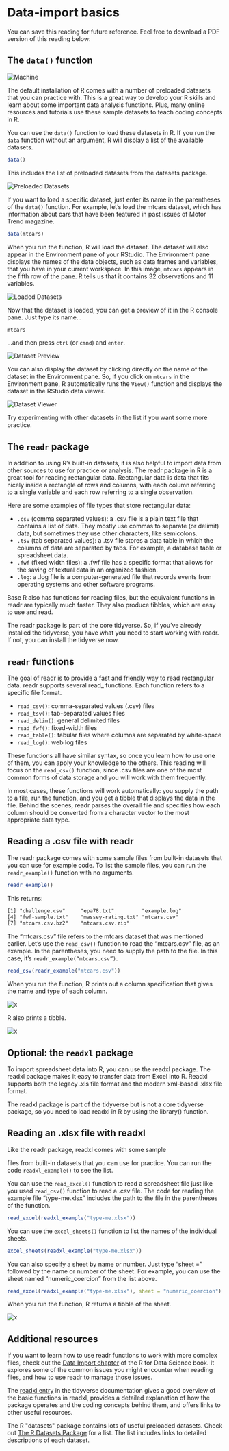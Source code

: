 # Data-import basics

You can save this reading for future reference. Feel free to download a PDF version of this reading below:

## The `data()` function

![Machine](./resources/img-4.png)

The default installation of R comes with a number of preloaded datasets that you can practice with. This is a great way to develop your R skills and learn about some important data analysis functions. Plus, many online resources and tutorials use these sample datasets to teach coding concepts in R.

You can use the `data()` function to load these datasets in R. If you run the `data` function without an argument, R will display a list of the available datasets.

```R
data()
```

This includes the list of preloaded datasets from the datasets package.

![Preloaded Datasets](./resources/img-5.png)

If you want to load a specific dataset, just enter its name in the parentheses of the `data()` function. For example, let’s load the mtcars dataset, which has information about cars that have been featured in past issues of Motor Trend magazine.

```R
data(mtcars)
```

When you run the function, R will load the dataset. The dataset will also appear in the Environment pane of your RStudio. The Environment pane displays the names of the data objects, such as data frames and variables, that you have in your current workspace. In this image, `mtcars` appears in the fifth row of the pane. R tells us that it contains 32 observations and 11 variables.

![Loaded Datasets](./resources/img-6.png)

Now that the dataset is loaded, you can get a preview of it in the R console pane. Just type its name...

```R
mtcars
```

...and then press `ctrl` (or `cmnd`) and `enter`.

![Dataset Preview](./resources/img-7.png)

You can also display the dataset by clicking directly on the name of the dataset in the Environment pane. So, if you click on `mtcars` in the Environment pane, R automatically runs the `View()` function and displays the dataset in the RStudio data viewer.

![Dataset Viewer](./resources/img-8.png)

Try experimenting with other datasets in the list if you want some more practice.

## The `readr` package

In addition to using R’s built-in datasets, it is also helpful to import data from other sources to use for practice or analysis. The readr package in R is a great tool for reading rectangular data. Rectangular data is data that fits nicely inside a rectangle of rows and columns, with each column referring to a single variable and each row referring to a single observation.

Here are some examples of file types that store rectangular data:

- `.csv` (comma separated values): a .csv file is a plain text file that contains a list of data. They mostly use commas to separate (or delimit) data, but sometimes they use other characters, like semicolons.
- `.tsv` (tab separated values): a .tsv file stores a data table in which the columns of data are separated by tabs. For example, a database table or spreadsheet data.
- `.fwf` (fixed width files): a .fwf file has a specific format that allows for the saving of textual data in an organized fashion.
- `.log`: a .log file is a computer-generated file that records events from operating systems and other software programs.

Base R also has functions for reading files, but the equivalent functions in readr are typically much faster. They also produce tibbles, which are easy to use and read.

The readr package is part of the core tidyverse. So, if you’ve already installed the tidyverse, you have what you need to start working with readr. If not, you can install the tidyverse now.

## `readr` functions

The goal of readr is to provide a fast and friendly way to read rectangular data. readr supports several read_ functions. Each function refers to a specific file format.

- `read_csv()`: comma-separated values (.csv) files
- `read_tsv()`: tab-separated values files
- `read_delim()`: general delimited files
- `read_fwf()`: fixed-width files
- `read_table()`: tabular files where columns are separated by white-space
- `read_log()`: web log files

These functions all have similar syntax, so once you learn how to use one of them, you can apply your knowledge to the others. This reading will focus on the `read_csv()` function, since .csv files are one of the most common forms of data storage and you will work with them frequently.

In most cases, these functions will work automatically: you supply the path to a file, run the function, and you get a tibble that displays the data in the file. Behind the scenes, readr parses the overall file and specifies how each column should be converted from a character vector to the most appropriate data type.

## Reading a .csv file with readr

The readr package comes with some sample files from built-in datasets that you can use for example code. To list the sample files, you can run the `readr_example()` function with no arguments.

```R
readr_example()
```

This returns:

```txt
[1] "challenge.csv"     "epa78.txt"         "example.log"      
[4] "fwf-sample.txt"    "massey-rating.txt" "mtcars.csv"       
[7] "mtcars.csv.bz2"    "mtcars.csv.zip"
```

The “mtcars.csv” file refers to the mtcars dataset that was mentioned earlier. Let’s use the `read_csv()` function to read the “mtcars.csv” file, as an example. In the parentheses, you need to supply the path to the file. In this case, it’s `readr_example(“mtcars.csv”)`.

```R
read_csv(readr_example("mtcars.csv"))
```

When you run the function, R prints out a column specification that gives the name and type of each column.

![x](./resources/img-9.png)

R also prints a tibble.

![x](./resources/img-10.png)

## Optional: the `readxl` package

To import spreadsheet data into R, you can use the readxl package. The readxl package makes it easy to transfer data from Excel into R. Readxl supports both the legacy .xls file format and the modern xml-based .xlsx file format.

The readxl package is part of the tidyverse but is not a core tidyverse package, so you need to load readxl in R by using the library() function.  

## Reading an .xlsx file with readxl

Like the readr package, readxl comes with some sample

 files from built-in datasets that you can use for practice. You can run the code `readxl_example()` to see the list.  

You can use the `read_excel()` function to read a spreadsheet file just like you used `read_csv()` function to read a  .csv file. The code for reading the example file “type-me.xlsx” includes the path to the file in the parentheses of the function.  

```R
read_excel(readxl_example("type-me.xlsx"))
```

You can use the `excel_sheets()` function to list the names of the individual sheets.

```R
excel_sheets(readxl_example("type-me.xlsx"))
```

You can also specify a sheet by name or number.  Just type “sheet =” followed by the name or number of the sheet. For example, you can use the sheet named “numeric_coercion” from the list above.

```R
read_excel(readxl_example("type-me.xlsx"), sheet = "numeric_coercion")
```

When you run the function, R returns a tibble of the sheet.

![x](./resources/img-11.png)

## Additional resources

If you want to learn how to use readr functions to work with more complex files, check out the [Data Import chapter](https://r4ds.had.co.nz/data-import.html) of the R for Data Science book. It explores some of the common issues you might encounter when reading files, and how to use readr to manage those issues.

The [readxl entry](https://readxl.tidyverse.org/) in the tidyverse documentation gives a good overview of the basic functions in readxl, provides a detailed explanation of how the package operates and the coding concepts behind them, and offers links to other useful resources.

The R "datasets" package contains lots of useful preloaded datasets. Check out [The R Datasets Package](https://stat.ethz.ch/R-manual/R-devel/library/datasets/html/00Index.html) for a list. The list includes links to detailed descriptions of each dataset.
